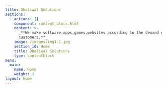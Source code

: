 ```yaml
---
title: Dhaliwal Solutions
sections:
  - actions: []
    component: content_block.html
    content: >-
      _**We make software,apps,games,websites according to the demand of the
      customers.**_
    image: /images/img1-1.jpg
    section_id: Home
    title: Dhaliwal Solutions
    type: contentblock
menu:
  main:
    name: Home
    weight: 1
layout: home
---
```


